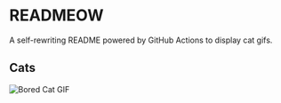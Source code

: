 # READMEOW

A self-rewriting README powered by GitHub Actions to display cat gifs.

## Cats

![Bored Cat GIF](https://media3.giphy.com/media/v1.Y2lkPTlhY2QwMmRhdjdoaDU5bGloZnpjNmo3Zm4zNGc3aXhqZWExYXJmeG5kNHVod3FlYSZlcD12MV9naWZzX3NlYXJjaCZjdD1n/mlvseq9yvZhba/200.gif)
